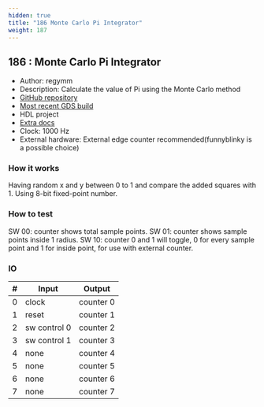 ```yaml
---
hidden: true
title: "186 Monte Carlo Pi Integrator"
weight: 187
---
```


## 186 : Monte Carlo Pi Integrator

* Author: regymm
* Description: Calculate the value of Pi using the Monte Carlo method
* [GitHub repository](https://github.com/regymm/tt02-verilog-mcpi)
* [Most recent GDS build](https://github.com/regymm/tt02-verilog-mcpi/actions/runs/3565887575)
* HDL project
* [Extra docs]()
* Clock: 1000 Hz
* External hardware: External edge counter recommended(funnyblinky is a possible choice)



### How it works

Having random x and y between 0 to 1 and compare the added squares with 1. Using 8-bit fixed-point number.

### How to test

SW 00: counter shows total sample points. SW 01: counter shows sample points inside 1 radius. SW 10: counter 0 and 1 will toggle, 0 for every sample point and 1 for inside point, for use with external counter. 

### IO

| # | Input        | Output       |
|---|--------------|--------------|
| 0 | clock  | counter 0 |
| 1 | reset  | counter 1 |
| 2 | sw control 0  | counter 2 |
| 3 | sw control 1  | counter 3 |
| 4 | none  | counter 4 |
| 5 | none  | counter 5 |
| 6 | none  | counter 6 |
| 7 | none  | counter 7 |
